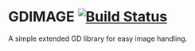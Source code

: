 # GDIMAGE [![Build Status](https://api.travis-ci.org/joseluisq/gdimage.png?branch=master)](http://travis-ci.org/joseluisq/gdimage)

A simple extended GD library for easy image handling.